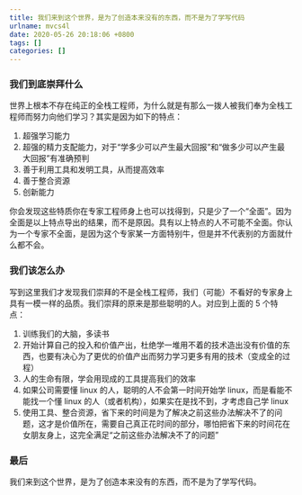```yaml
---
title: 我们来到这个世界，是为了创造本来没有的东西，而不是为了学写代码
urlname: mvcs4l
date: 2020-05-26 20:18:06 +0800
tags: []
categories: []
---
```


### 我们到底崇拜什么

世界上根本不存在纯正的全栈工程师，为什么就是有那么一拨人被我们奉为全栈工程师而努力向他们学习？其实是因为如下的特点：

1. 超强学习能力
1. 超强的精力支配能力，对于“学多少可以产生最大回报”和“做多少可以产生最大回报”有准确预判
1. 善于利用工具和发明工具，从而提高效率
1. 善于整合资源
1. 创新能力

你会发现这些特质你在专家工程师身上也可以找得到，只是少了一个“全面”。因为全面是以上特点导出的结果，而不是原因。具有以上特点的人不可能不全面。你认为一个专家不全面，是因为这个专家某一方面特别牛，但是并不代表别的方面就什么都不会。

### 我们该怎么办

写到这里我们才发现我们崇拜的不是全栈工程师，我们（可能）不看好的专家身上具有一模一样的品质。我们崇拜的原来是那些聪明的人。对应到上面的 5 个特点：

1. 训练我们的大脑，多读书
1. 开始计算自己的投入和价值产出，杜绝学一堆用不着的技术造出没有价值的东西，也要有决心为了更优的价值产出而努力学习更多有用的技术（变成全的过程）
1. 人的生命有限，学会用现成的工具提高我们的效率
1. 如果公司需要懂 linux 的人，聪明的人不会第一时间开始学 linux，而是看能不能找一个懂 linux 的人（或者机构），如果实在是找不到，才考虑自己学 linux
1. 使用工具、整合资源，省下来的时间是为了解决之前这些办法解决不了的问题，这才是价值所在，需要自己真正花时间的部分，哪怕把省下来的时间花在女朋友身上，这完全满足“之前这些办法解决不了的问题”

### 最后

我们来到这个世界，是为了创造本来没有的东西，而不是为了学写代码。
